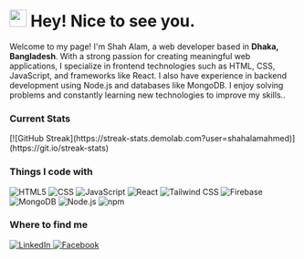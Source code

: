 <h1><img src="https://emojis.slackmojis.com/emojis/images/1531849430/4246/blob-sunglasses.gif?1531849430" width="30"/> Hey! Nice to see you.</h1>
<p>Welcome to my page! I'm Shah Alam, a web developer based in <b>Dhaka, Bangladesh</b>. With a strong passion for creating meaningful web applications, I specialize in frontend technologies such as HTML, CSS, JavaScript, and frameworks like React. I also have experience in backend development using Node.js and databases like MongoDB. I enjoy solving problems and constantly learning new technologies to improve my skills.</b>. </p>

<h3>Current Stats</h3>
[![GitHub Streak](https://streak-stats.demolab.com?user=shahalamahmed)](https://git.io/streak-stats)
<h3>Things I code with</h3>
<p>
  <img alt="HTML5" src="https://img.shields.io/badge/-HTML5-E34F26?style=flat-square&logo=html5&logoColor=white" />
  <img alt="CSS" src="https://img.shields.io/badge/-CSS3-1572B6?style=flat-square&logo=css3&logoColor=white" />
  <img alt="JavaScript" src="https://img.shields.io/badge/-JavaScript-F7DF1E?style=flat-square&logo=javascript&logoColor=white" />
  <img alt="React" src="https://img.shields.io/badge/-React-45b8d8?style=flat-square&logo=react&logoColor=white" />
  <img alt="Tailwind CSS" src="https://img.shields.io/badge/-Tailwind_CSS-38B2AC?style=flat-square&logo=tailwind-css&logoColor=white" />
  <img alt="Firebase" src="https://img.shields.io/badge/-Firebase-FFCA28?style=flat-square&logo=firebase&logoColor=white" />
  <img alt="MongoDB" src="https://img.shields.io/badge/-MongoDB-13aa52?style=flat-square&logo=mongodb&logoColor=white" />
  <img alt="Node.js" src="https://img.shields.io/badge/-Nodejs-43853d?style=flat-square&logo=Node.js&logoColor=white" />
  <img alt="npm" src="https://img.shields.io/badge/-NPM-CB3837?style=flat-square&logo=npm&logoColor=white" />
</p>



<h3>Where to find me</h3>
<p>
  <a href="https://www.linkedin.com/in/shah-alam-ahmed-3a52b72a7" target="_blank">
    <img alt="LinkedIn" src="https://img.shields.io/badge/linkedin-%230077B5.svg?&style=for-the-badge&logo=linkedin&logoColor=white" />
  </a>
  <a href="https://www.facebook.com/shahalom.ahmed.14661?mibextid=ZbWKwL" target="_blank">
    <img alt="Facebook" src="https://img.shields.io/badge/facebook-%231DA1F2.svg?&style=for-the-badge&logo=facebook&logoColor=white" />
  </a>
</p>




